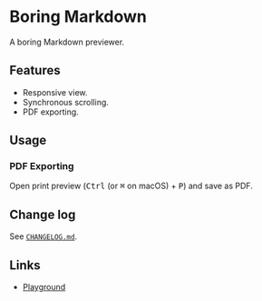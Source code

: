 # Boring Markdown

A boring Markdown previewer.

## Features

-   Responsive view.
-   Synchronous scrolling.
-   PDF exporting.

## Usage

### PDF Exporting

Open print preview (<kbd>Ctrl</kbd> (or <kbd>⌘</kbd> on macOS) + <kbd>P</kbd>) and save as PDF.

## Change log

See [`CHANGELOG.md`](./CHANGELOG.md).

## Links

-   [Playground](http://boring.wang/markdown/)